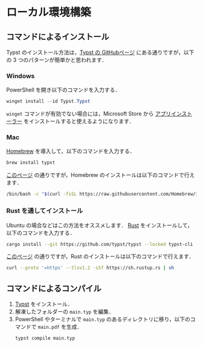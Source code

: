 # ローカル環境構築

## コマンドによるインストール
Typst のインストール方法は，[Typst の GitHubページ](https://github.com/typst/typst) にある通りですが，以下の 3 つのパターンが簡単かと思われます．

### Windows
PowerShell を開き以下のコマンドを入力する．
```powershell
winget install --id Typst.Typst
```
`winget` コマンドが有効でない場合には，Microsoft Store から [アプリインストーラー](https://apps.microsoft.com/detail/9nblggh4nns1) をインストールすると使えるようになります．

### Mac
[Homebrew](https://brew.sh/ja/) を導入して，以下のコマンドを入力する．
```sh
brew install typst
```
[このページ](https://brew.sh/ja/) の通りですが，Homebrew のインストールは以下のコマンドで行えます．
```sh
/bin/bash -c "$(curl -fsSL https://raw.githubusercontent.com/Homebrew/install/HEAD/install.sh)"
```

### Rust を通してインストール
Ubuntu の場合などはこの方法をオススメします．
[Rust](https://www.rust-lang.org/ja/tools/install) をインストールして，以下のコマンドを入力する．
```sh
cargo install --git https://github.com/typst/typst --locked typst-cli
```
[このページ](https://www.rust-lang.org/ja/tools/install) の通りですが，Rust のインストールは以下のコマンドで行えます．
```sh
curl --proto '=https' --tlsv1.2 -sSf https://sh.rustup.rs | sh
```

## コマンドによるコンパイル
1. [Typst](https://typst.app/) をインストール．
2. 解凍したフォルダーの `main.typ` を編集．
3. PowerShell やターミナルで `main.typ` のあるディレクトリに移り，以下のコマンドで `main.pdf` を生成．
   ```
   typst compile main.typ
   ```

